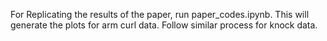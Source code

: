 For Replicating the results of the paper, run paper_codes.ipynb. This will generate the plots for arm curl data. Follow similar process for knock data.

